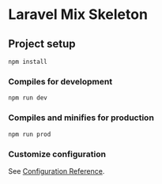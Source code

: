 # Laravel Mix Skeleton

## Project setup
```
npm install
```

### Compiles for development
```
npm run dev
```

### Compiles and minifies for production
```
npm run prod
```

### Customize configuration
See [Configuration Reference](https://laravel-mix.com/docs/main/upgrade).
